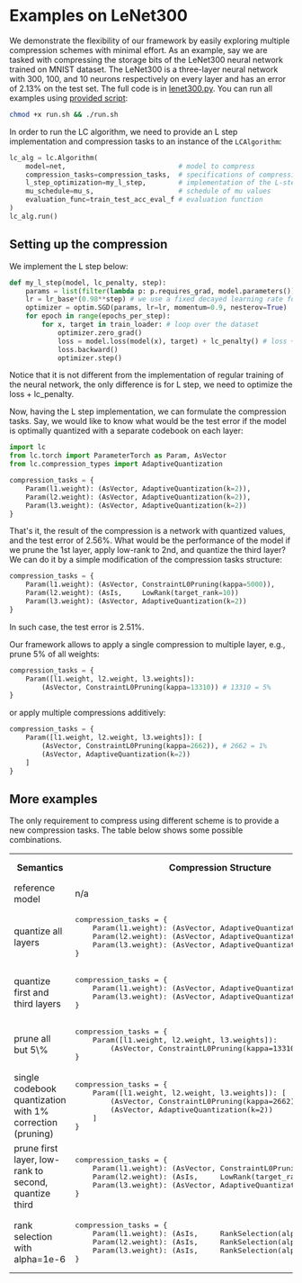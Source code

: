 # Examples on LeNet300
We demonstrate the flexibility of our framework by easily exploring multiple compression schemes with minimal effort. As an example, say we are tasked with compressing the storage bits of the LeNet300 neural network trained on MNIST dataset. The LeNet300 is a three-layer neural network with 300, 100, and 10 neurons respectively on every layer and has an error of 2.13% on the test set.
The full code is in [lenet300.py](lenet300.py). You can run all examples using [provided script](run.sh):
```bash
chmod +x run.sh && ./run.sh
```
In order to run the LC algorithm, we need to provide an L step implementation and compression tasks to an instance of the `LCAlgorithm`:
```python
lc_alg = lc.Algorithm(
    model=net,                            # model to compress
    compression_tasks=compression_tasks,  # specifications of compression
    l_step_optimization=my_l_step,        # implementation of the L-step
    mu_schedule=mu_s,                     # schedule of mu values
    evaluation_func=train_test_acc_eval_f # evaluation function
)
lc_alg.run()     

```  
## Setting up the compression
We implement the L step below:
```python
def my_l_step(model, lc_penalty, step):
    params = list(filter(lambda p: p.requires_grad, model.parameters()))
    lr = lr_base*(0.98**step) # we use a fixed decayed learning rate for each L step
    optimizer = optim.SGD(params, lr=lr, momentum=0.9, nesterov=True)
    for epoch in range(epochs_per_step):
        for x, target in train_loader: # loop over the dataset
            optimizer.zero_grad()
            loss = model.loss(model(x), target) + lc_penalty() # loss + LC penalty
            loss.backward()
            optimizer.step()
```
Notice that it is not different from the implementation of regular training of the neural network, the only difference is for L step, we need to optimize the loss + lc_penalty. 

Now, having the L step implementation, we can formulate the compression tasks. Say, we would like to know what would be the test error if the model is optimally quantized with a separate codebook on each layer:
```python
import lc
from lc.torch import ParameterTorch as Param, AsVector
from lc.compression_types import AdaptiveQuantization

compression_tasks = {
    Param(l1.weight): (AsVector, AdaptiveQuantization(k=2)),
    Param(l2.weight): (AsVector, AdaptiveQuantization(k=2)),
    Param(l3.weight): (AsVector, AdaptiveQuantization(k=2))
}          
```
That's it, the result of the compression is a network with quantized values, and the test error of 2.56%. 
What would be the performance of the model if we prune the 1st layer, apply low-rank to 2nd, and quantize the third layer? We can do it by a simple modification of the compression tasks structure:
```python
compression_tasks = {
    Param(l1.weight): (AsVector, ConstraintL0Pruning(kappa=5000)),
    Param(l2.weight): (AsIs,     LowRank(target_rank=10))
    Param(l3.weight): (AsVector, AdaptiveQuantization(k=2))
}
```
In such case, the test error is 2.51\%.

Our framework allows to apply a single compression to multiple layer, e.g., prune 5\% of all weights:
```python
compression_tasks = {
    Param([l1.weight, l2.weight, l3.weights]): 
        (AsVector, ConstraintL0Pruning(kappa=13310)) # 13310 = 5%
}
```
or apply multiple compressions additively:
```python
compression_tasks = {
    Param([l1.weight, l2.weight, l3.weights]): [
        (AsVector, ConstraintL0Pruning(kappa=2662)), # 2662 = 1%
        (AsVector, AdaptiveQuantization(k=2))
    ]
}
```
## More examples
The only requirement to compress using different scheme is to provide a new compression tasks. The table below shows some possible combinations.
<table>
<tr>
<th>Semantics</th></th><th>Compression Structure</th><th>Test Error</th>
</tr>

<tr><td>reference model</td> <td>n/a</td> <td>2.13%</td></tr>
<tr><td>quantize all layers</td> <td>
<pre lang="python">
compression_tasks = {
    Param(l1.weight): (AsVector, AdaptiveQuantization(k=2)),
    Param(l2.weight): (AsVector, AdaptiveQuantization(k=2)),
    Param(l3.weight): (AsVector, AdaptiveQuantization(k=2))
}          
</pre>
</td> <td>2.56%</td></tr>
<tr><td>quantize first and third layers</td> <td>
<pre lang="python">
compression_tasks = {
    Param(l1.weight): (AsVector, AdaptiveQuantization(k=2)),
    Param(l3.weight): (AsVector, AdaptiveQuantization(k=2))
}         
</pre>
</td> <td>2.26%</td></tr>
<tr><td>prune all but 5\%</td> <td>
<pre lang="python">
compression_tasks = {
    Param([l1.weight, l2.weight, l3.weights]): 
        (AsVector, ConstraintL0Pruning(kappa=13310)) # 13310 = 5%
}         
</pre>
</td> <td>2.18%</td></tr>
<tr><td>single codebook quantization with 1% correction (pruning)</td> <td>
<pre lang="python">
compression_tasks = {
    Param([l1.weight, l2.weight, l3.weights]): [
        (AsVector, ConstraintL0Pruning(kappa=2662)), # 2662 = 1%
        (AsVector, AdaptiveQuantization(k=2))
    ]
}     
</pre>
</td> <td>2.17%</td></tr>
<tr><td>prune first layer, low-rank to second, quantize third</td> <td>
<pre lang="python">
compression_tasks = {
    Param(l1.weight): (AsVector, ConstraintL0Pruning(kappa=5000)),
    Param(l2.weight): (AsIs,     LowRank(target_rank=10))
    Param(l3.weight): (AsVector, AdaptiveQuantization(k=2))
}         
</pre>
</td> <td>2.13%</td></tr>
<tr><td>rank selection with alpha=1e-6</td> <td>
<pre lang="python">
compression_tasks = {
    Param(l1.weight): (AsIs,     RankSelection(alpha=1e-6))
    Param(l2.weight): (AsIs,     RankSelection(alpha=1e-6))
    Param(l3.weight): (AsIs,     RankSelection(alpha=1e-6))
}      
</pre>
</td> <td>1.90%</td></tr>
</table>